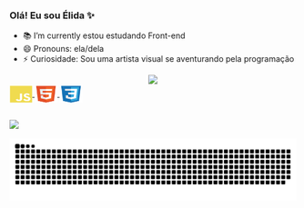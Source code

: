 ### Olá! Eu sou Élida ✨

- 📚 I’m currently estou estudando Front-end
- 😄 Pronouns: ela/dela
- ⚡ Curiosidade: Sou uma artista visual se aventurando pela programação

<div align = "center">
  <a href="https://github.com/M-elida">
  <img height="180em" src="https://github-readme-stats.vercel.app/api?username=M-elida&show_icons=true&theme=synthwave&include_all_commits=true&count_private=true"/>
</div>

  <img align="center" alt="-Js" height="30" width="40" src="https://raw.githubusercontent.com/devicons/devicon/master/icons/javascript/javascript-plain.svg">
  <img align="center" alt="-HTML" height="30" width="40" src="https://raw.githubusercontent.com/devicons/devicon/master/icons/html5/html5-original.svg">
  <img align="center" alt="CSS" height="30" width="40" src="https://raw.githubusercontent.com/devicons/devicon/master/icons/css3/css3-original.svg">
</div>
  
  ##
 
<div> 
  <a href="mailto: elidamr2@gmail.com " target="_blank"><img src="https://img.shields.io/badge/Gmail-D14836?style=for-the-badge&logo=gmail&logoColor=white" target="_blank"></a>
  
 ![Snake animation](https://github.com/M-elida/M-elida/blob/output/github-contribution-grid-snake.svg)
  
</div>
